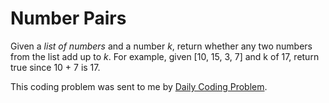 # Number Pairs

Given a *list of numbers* and a number *k*, return whether any two numbers from the list add up to *k*.
For example, given [10, 15, 3, 7] and k of 17, return true since 10 + 7 is 17.

This coding problem was sent to me by [Daily Coding Problem](https://dailycodingproblem.com).


